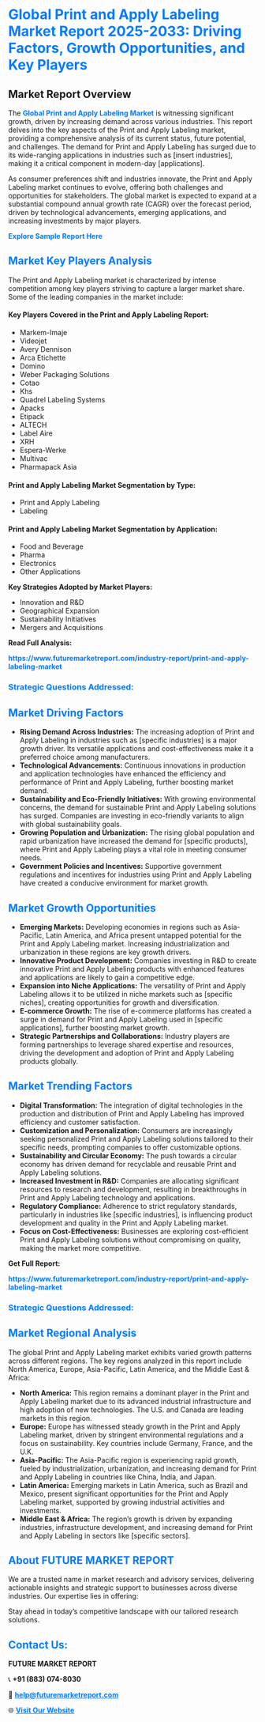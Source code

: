 <h1 style="color: #007BFF;">Global Print and Apply Labeling Market Report 2025-2033: Driving Factors, Growth Opportunities, and Key Players</h1>

<section id="overview">
<h2>Market Report Overview</h2>
<p>The <a href="https://www.futuremarketreport.com/industry-report/print-and-apply-labeling-market" style="color: #007BFF; text-decoration: none;"><strong>Global Print and Apply Labeling Market</strong></a> is witnessing significant growth, driven by increasing demand across various industries. This report delves into the key aspects of the Print and Apply Labeling market, providing a comprehensive analysis of its current status, future potential, and challenges. The demand for Print and Apply Labeling has surged due to its wide-ranging applications in industries such as [insert industries], making it a critical component in modern-day [applications].</p>
<p>As consumer preferences shift and industries innovate, the Print and Apply Labeling market continues to evolve, offering both challenges and opportunities for stakeholders. The global market is expected to expand at a substantial compound annual growth rate (CAGR) over the forecast period, driven by technological advancements, emerging applications, and increasing investments by major players.</p>
</section>

<section id="overview">
<p><a href="https://www.futuremarketreport.com/request-sample/reportId=32019" style="color: #007BFF; text-decoration: none;"><strong>Explore Sample Report Here</strong></a></p>
</section>

<section id="key-players">
<h2 style="color: #007BFF;">Market Key Players Analysis</h2>
<p>The Print and Apply Labeling market is characterized by intense competition among key players striving to capture a larger market share. Some of the leading companies in the market include:</p>
<h4>Key Players Covered in the Print and Apply Labeling Report:</h4>
<ul><li>Markem-Imaje</li><li>Videojet</li><li>Avery Dennison</li><li>Arca Etichette</li><li>Domino</li><li>Weber Packaging Solutions</li><li>Cotao</li><li>Khs</li><li>Quadrel Labeling Systems</li><li>Apacks</li><li>Etipack</li><li>ALTECH</li><li>Label Aire</li><li>XRH</li><li>Espera-Werke</li><li>Multivac</li><li>Pharmapack Asia</li></ul>
<h4>Print and Apply Labeling Market Segmentation by Type:</h4>
<ul><li>Print and Apply Labeling</li><li>Labeling</li></ul>

<h4>Print and Apply Labeling Market Segmentation by Application:</h4>
<ul><li>Food and Beverage</li><li>Pharma</li><li>Electronics</li><li>Other Applications</li></ul>
<p><strong>Key Strategies Adopted by Market Players:</strong></p>
<ul>
<li>Innovation and R&D</li>
<li>Geographical Expansion</li>
<li>Sustainability Initiatives</li>
<li>Mergers and Acquisitions</li>
</ul>
</section>

<section>
<p><strong>Read Full Analysis: </strong></p><a href="https://www.futuremarketreport.com/industry-report/print-and-apply-labeling-market" style="color: #007BFF; text-decoration: none;"><strong>https://www.futuremarketreport.com/industry-report/print-and-apply-labeling-market</strong></a>
<h3 style="color: #007BFF;">Strategic Questions Addressed:</h3>
</section>

<section id="driving-factors">
<h2 style="color: #007BFF;">Market Driving Factors</h2>
<ul>
<li><strong>Rising Demand Across Industries:</strong> The increasing adoption of Print and Apply Labeling in industries such as [specific industries] is a major growth driver. Its versatile applications and cost-effectiveness make it a preferred choice among manufacturers.</li>
<li><strong>Technological Advancements:</strong> Continuous innovations in production and application technologies have enhanced the efficiency and performance of Print and Apply Labeling, further boosting market demand.</li>
<li><strong>Sustainability and Eco-Friendly Initiatives:</strong> With growing environmental concerns, the demand for sustainable Print and Apply Labeling solutions has surged. Companies are investing in eco-friendly variants to align with global sustainability goals.</li>
<li><strong>Growing Population and Urbanization:</strong> The rising global population and rapid urbanization have increased the demand for [specific products], where Print and Apply Labeling plays a vital role in meeting consumer needs.</li>
<li><strong>Government Policies and Incentives:</strong> Supportive government regulations and incentives for industries using Print and Apply Labeling have created a conducive environment for market growth.</li>
</ul>
</section>

<section id="growth-opportunities">
<h2 style="color: #007BFF;">Market Growth Opportunities</h2>
<ul>
<li><strong>Emerging Markets:</strong> Developing economies in regions such as Asia-Pacific, Latin America, and Africa present untapped potential for the Print and Apply Labeling market. Increasing industrialization and urbanization in these regions are key growth drivers.</li>
<li><strong>Innovative Product Development:</strong> Companies investing in R&D to create innovative Print and Apply Labeling products with enhanced features and applications are likely to gain a competitive edge.</li>
<li><strong>Expansion into Niche Applications:</strong> The versatility of Print and Apply Labeling allows it to be utilized in niche markets such as [specific niches], creating opportunities for growth and diversification.</li>
<li><strong>E-commerce Growth:</strong> The rise of e-commerce platforms has created a surge in demand for Print and Apply Labeling used in [specific applications], further boosting market growth.</li>
<li><strong>Strategic Partnerships and Collaborations:</strong> Industry players are forming partnerships to leverage shared expertise and resources, driving the development and adoption of Print and Apply Labeling products globally.</li>
</ul>
</section>

<section id="trending-factors">
<h2 style="color: #007BFF;">Market Trending Factors</h2>
<ul>
<li><strong>Digital Transformation:</strong> The integration of digital technologies in the production and distribution of Print and Apply Labeling has improved efficiency and customer satisfaction.</li>
<li><strong>Customization and Personalization:</strong> Consumers are increasingly seeking personalized Print and Apply Labeling solutions tailored to their specific needs, prompting companies to offer customizable options.</li>
<li><strong>Sustainability and Circular Economy:</strong> The push towards a circular economy has driven demand for recyclable and reusable Print and Apply Labeling solutions.</li>
<li><strong>Increased Investment in R&D:</strong> Companies are allocating significant resources to research and development, resulting in breakthroughs in Print and Apply Labeling technology and applications.</li>
<li><strong>Regulatory Compliance:</strong> Adherence to strict regulatory standards, particularly in industries like [specific industries], is influencing product development and quality in the Print and Apply Labeling market.</li>
<li><strong>Focus on Cost-Effectiveness:</strong> Businesses are exploring cost-efficient Print and Apply Labeling solutions without compromising on quality, making the market more competitive.</li>
</ul>
</section>

<section>
<p><strong>Get Full Report: </strong></p><a href="https://www.futuremarketreport.com/industry-report/print-and-apply-labeling-market" style="color: #007BFF; text-decoration: none;"><strong>https://www.futuremarketreport.com/industry-report/print-and-apply-labeling-market</strong></a>
<h3 style="color: #007BFF;">Strategic Questions Addressed:</h3>
</section>


<section id="regional-analysis">
<h2 style="color: #007BFF;">Market Regional Analysis</h2>
<p>The global Print and Apply Labeling market exhibits varied growth patterns across different regions. The key regions analyzed in this report include North America, Europe, Asia-Pacific, Latin America, and the Middle East & Africa:</p>
<ul>
<li><strong>North America:</strong> This region remains a dominant player in the Print and Apply Labeling market due to its advanced industrial infrastructure and high adoption of new technologies. The U.S. and Canada are leading markets in this region.</li>
<li><strong>Europe:</strong> Europe has witnessed steady growth in the Print and Apply Labeling market, driven by stringent environmental regulations and a focus on sustainability. Key countries include Germany, France, and the U.K.</li>
<li><strong>Asia-Pacific:</strong> The Asia-Pacific region is experiencing rapid growth, fueled by industrialization, urbanization, and increasing demand for Print and Apply Labeling in countries like China, India, and Japan.</li>
<li><strong>Latin America:</strong> Emerging markets in Latin America, such as Brazil and Mexico, present significant opportunities for the Print and Apply Labeling market, supported by growing industrial activities and investments.</li>
<li><strong>Middle East & Africa:</strong> The region’s growth is driven by expanding industries, infrastructure development, and increasing demand for Print and Apply Labeling in sectors like [specific sectors].</li>
</ul>
</section>

<footer>
<h2 style="color: #007BFF;">About FUTURE MARKET REPORT</h2>
<p>We are a trusted name in market research and advisory services, delivering actionable insights and strategic support to businesses across diverse industries. Our expertise lies in offering:</p>

<p>Stay ahead in today’s competitive landscape with our tailored research solutions.</p>

<h2 style="color: #007BFF;">Contact Us:</h2>
<p><strong>FUTURE MARKET REPORT</strong></p>
<p>📞 <strong>+91 (883) 074-8030</strong></p>
<p>📧 <strong><a href="mailto:help@futuremarketreport.com" style="color: #007BFF;">help@futuremarketreport.com</a></strong></p>
<p>🌐 <strong><a href="https://www.futuremarketreport.com/" style="color: #007BFF;">Visit Our Website</a></strong></p>
</footer>